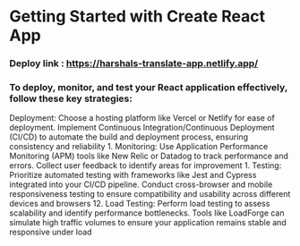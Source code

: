 # Getting Started with Create React App

### Deploy link : https://harshals-translate-app.netlify.app/

### To deploy, monitor, and test your React application effectively, follow these key strategies:

Deployment: Choose a hosting platform like Vercel or Netlify for ease of deployment. Implement Continuous Integration/Continuous Deployment (CI/CD) to automate the build and deployment process, ensuring consistency and reliability 1.
Monitoring: Use Application Performance Monitoring (APM) tools like New Relic or Datadog to track performance and errors. Collect user feedback to identify areas for improvement 1.
Testing: Prioritize automated testing with frameworks like Jest and Cypress integrated into your CI/CD pipeline. Conduct cross-browser and mobile responsiveness testing to ensure compatibility and usability across different devices and browsers 12.
Load Testing: Perform load testing to assess scalability and identify performance bottlenecks. Tools like LoadForge can simulate high traffic volumes to ensure your application remains stable and responsive under load
